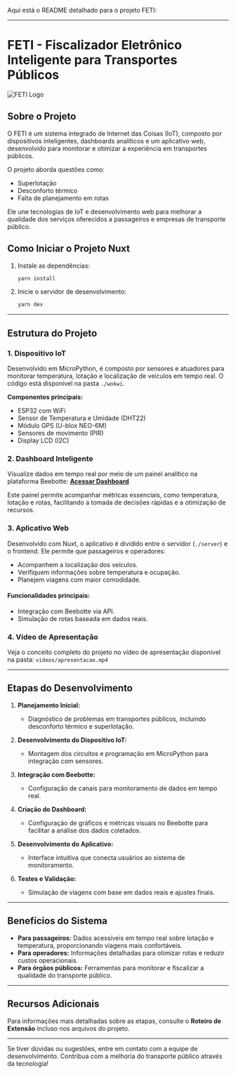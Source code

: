 Aqui está o README detalhado para o projeto FETI:

---

# FETI - Fiscalizador Eletrônico Inteligente para Transportes Públicos

![FETI Logo](public/logo.svg)

## Sobre o Projeto

O FETI é um sistema integrado de Internet das Coisas (IoT), composto por dispositivos inteligentes, dashboards analíticos e um aplicativo web, desenvolvido para monitorar e otimizar a experiência em transportes públicos. 

O projeto aborda questões como:
- Superlotação
- Desconforto térmico
- Falta de planejamento em rotas

Ele une tecnologias de IoT e desenvolvimento web para melhorar a qualidade dos serviços oferecidos a passageiros e empresas de transporte público.

## Como Iniciar o Projeto Nuxt

1. Instale as dependências:
   ```bash
   yarn install
   ```
2. Inicie o servidor de desenvolvimento:
   ```bash
   yarn dev
   ```

---

## Estrutura do Projeto

### 1. **Dispositivo IoT**
Desenvolvido em MicroPython, é composto por sensores e atuadores para monitorar temperatura, lotação e localização de veículos em tempo real. O código está disponível na pasta `./wokwi`.

**Componentes principais:**
- ESP32 com WiFi
- Sensor de Temperatura e Umidade (DHT22)
- Módulo GPS (U-blox NEO-6M)
- Sensores de movimento (PIR)
- Display LCD (I2C)

### 2. **Dashboard Inteligente**
Visualize dados em tempo real por meio de um painel analítico na plataforma Beebotte:
[**Acessar Dashboard**](https://beebotte.com/dash/08b66b10-9e36-11ef-9187-737958943ad4?shareid=shareid_caECyPJoSIe6hLtb)

Este painel permite acompanhar métricas essenciais, como temperatura, lotação e rotas, facilitando a tomada de decisões rápidas e a otimização de recursos.

### 3. **Aplicativo Web**
Desenvolvido com Nuxt, o aplicativo é dividido entre o servidor (`./server`) e o frontend. Ele permite que passageiros e operadores:
- Acompanhem a localização dos veículos.
- Verifiquem informações sobre temperatura e ocupação.
- Planejem viagens com maior comodidade.

#### Funcionalidades principais:
- Integração com Beebotte via API.
- Simulação de rotas baseada em dados reais.

### 4. **Vídeo de Apresentação**
Veja o conceito completo do projeto no vídeo de apresentação disponível na pasta:
`videos/apresentacao.mp4`

---

## Etapas do Desenvolvimento

1. **Planejamento Inicial:**
   - Diagnóstico de problemas em transportes públicos, incluindo desconforto térmico e superlotação.

2. **Desenvolvimento do Dispositivo IoT:**
   - Montagem dos circuitos e programação em MicroPython para integração com sensores.

3. **Integração com Beebotte:**
   - Configuração de canais para monitoramento de dados em tempo real.

4. **Criação do Dashboard:**
   - Configuração de gráficos e métricas visuais no Beebotte para facilitar a análise dos dados coletados.

5. **Desenvolvimento do Aplicativo:**
   - Interface intuitiva que conecta usuários ao sistema de monitoramento.

6. **Testes e Validação:**
   - Simulação de viagens com base em dados reais e ajustes finais.

---

## Benefícios do Sistema

- **Para passageiros:** Dados acessíveis em tempo real sobre lotação e temperatura, proporcionando viagens mais confortáveis.
- **Para operadores:** Informações detalhadas para otimizar rotas e reduzir custos operacionais.
- **Para órgãos públicos:** Ferramentas para monitorar e fiscalizar a qualidade do transporte público.

---

## Recursos Adicionais
Para informações mais detalhadas sobre as etapas, consulte o **Roteiro de Extensão** incluso nos arquivos do projeto.

---

Se tiver dúvidas ou sugestões, entre em contato com a equipe de desenvolvimento. Contribua com a melhoria do transporte público através da tecnologia!